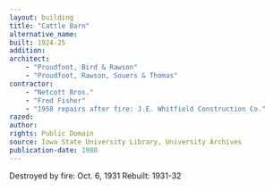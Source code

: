 ```yaml
---
layout: building
title: "Cattle Barn"
alternative_name: 
built: 1924-25
addition:
architect: 
    - "Proudfoot, Bird & Rawson"
    - "Proudfoot, Rawson, Souers & Thomas"
contractor: 
    - "Netcott Bros."
    - "Fred Fisher"
    - "1958 repairs after fire: J.E. Whitfield Construction Co."
razed: 
author:
rights: Public Domain
source: Iowa State University Library, University Archives
publication-date: 1980 
---
```

Destroyed by fire: Oct. 6, 1931
Rebuilt: 1931-32